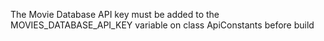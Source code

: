 The Movie Database API key must be added to the MOVIES_DATABASE_API_KEY variable on class ApiConstants before build